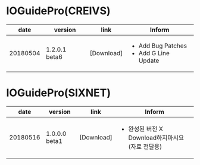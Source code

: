 IOGuidePro(CREIVS)
=====================
 
| date | version | link | Inform |
|---|---|---|-------------|
| 20180504 | 1.2.0.1 beta6 | [Download]| <ul><li>Add Bug Patches<br/></li><li>Add G Line Update</li></ul> |
 
IOGuidePro(SIXNET)
=====================
| date | version | link | Inform |
|---|---|---|-------------|
| 20180516 | 1.0.0.0 beta1 | [Download]|<ul><li> 완성된 버전 X Download하지마시요 (자료 전달용) </li></ul> |
